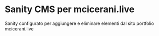 # Sanity CMS per mcicerani.live

Sanity configurato per aggiungere e eliminare elementi dal sito portfolio mcicerani.live